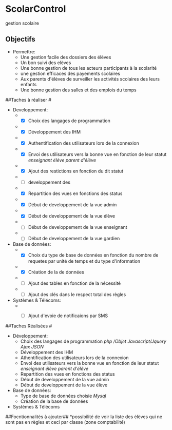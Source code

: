 # ScolarControl
gestion scolaire
## Objectifs #
* Permettre:
	* Une gestion facile des dossiers des élèves
	* Un bon suivi des elèves
	* Une bonne gestion de tous les acteurs participants à la scolarité
	* une gestion efficaces des payements scolaires 
	* Aux parents d'élèves de surveiller les activités scolaires des leurs enfants
	* Une bonne gestion des salles et des emplois du temps

##Taches à réaliser #
* Developpement:
	* - [x] Choix des langages de programmation
	* - [x] Développement des IHM
	* - [x] Authentification des utilisateurs lors de la connexion
	* - [x] Envoi des utilisateurs vers la bonne vue en fonction de leur statut _enseignant_ _élève_ _parent d'élève_
	* - [x] Ajout des restictions en fonction du dit statut
	* - [ ] developpement des 
	* - [x] Repartition des vues en fonctions des status
	* - [x] Début de developpement de la vue admin
	* - [x] Début de developpement de la vue élève
	* - [ ] Début de developpement de la vue enseignant
	* - [ ] Début de developpement de la vue gardien
* Base de données:
	* - [x] Choix du type de base de données en fonction du nombre de requetes par unité de temps et du type d'information
	* - [x] Création de la de données
	* - [ ] Ajout des tables en fonction de la nécessité
	* - [ ] Ajout des clés dans le respect total des règles
* Systèmes & Télécoms:
	* - [ ] Ajout d'evoie de notificaions par SMS

	
##Taches Réalisées #
* Développement:
	* Choix des langages de programmation _php /Objet_ _Javascript/Jquery_ _Ajax_ _JSON_
	* Développement des IHM
	* Athentification des utilisateurs lors de la connexion
	* Envoi des utilisateurs vers la bonne vue en fonction de leur statut _enseignant_ _élève_ _parent d'élève_
	* Repartition des vues en fonctions des status
	* Début de developpement de la vue admin
	* Début de developpement de la vue élève
*	Base de données:
	* Type de base de données choisie _Mysql_
	* Création de la base de données
* Systèmes & Télécoms

##Focntionnalités à ajouter##
*possibilité de voir la liste des élèves qui ne sont pas en règles et ceci par classe (zone comptabilité)

